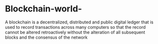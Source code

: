 # Blockchain-world-
A blockchain is a decentralized, distributed and public digital ledger that is used to record transactions across many computers so that the record cannot be altered retroactively without the alteration of all subsequent blocks and the consensus of the network
